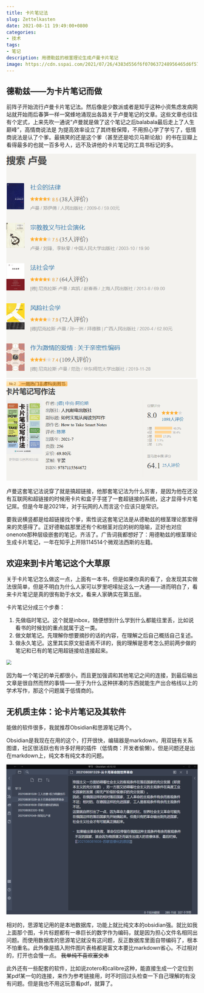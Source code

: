 ```yaml
---
title: 卡片笔记法
slug: Zettelkasten
date: 2021-08-11 19:49:00+0800
categories:
- 技术
tags:
- 笔记
description: 用德勒兹的根茎理论生成卢曼卡片笔记
image: https://cdn.sspai.com/2021/07/26/4383d556f6f070637248956465d6f570.jpg?imageMogr2/auto-orient/quality/95/thumbnail/!1420x708r/gravity/Center/crop/1420x708/interlace/1
---
```


## 德勒兹——为卡片笔记而做

前阵子开始流行卢曼卡片笔记法。然后像是少数派或者是知乎这种小资焦虑发病网站就开始雨后春笋一样一窝蜂地涌现出各路关于卢曼笔记的文章。这些文章也往往有个定式，上来先吹一通说“卢曼就是做了这个笔记之后balabala最后走上了人生巅峰”，高情商说法是 为提高效率设立了其终极保障，不用担心学了学亏了，低情商说法是认了个爹。最搞笑的还是这个爹（甚至还是哈贝马斯论敌）的书在豆瓣上看得最多的也就一百多号人，远不及讲他的卡片笔记的工具书标记的多。

<img src="https://raw.githubusercontent.com/yuukoamamiya/pic/master/20210811201545.png" style="zoom:80%;" />

<img src="https://raw.githubusercontent.com/yuukoamamiya/pic/master/20210811201445.png" style="zoom:80%;" />

卢曼这套笔记法说穿了就是搞超链接，他那套笔记法为什么厉害，是因为他在还没有互联网和超链接的时候用卡片和盒子手搓了一套超链接的系统，这才显得卡片笔记屌。但是今年是2021年，对于玩网的人而言这个应该只是常识。

要我说横竖都是给超链接找个爹，索性说这套笔记法是从德勒兹的根茎理论那里得来的灵感得了。正好德勒兹那里还有个和根茎对应的树的隐喻，正好也对应onenote那种层级嵌套的笔记，齐活了。广告词我都想好了：用德勒兹的根茎理论生成卡片笔记，一年在知乎上开除114514个微观法西斯的左籍。

## 欢迎来到卡片笔记这个大草原

关于卡片笔记怎么做这一点，上面有一本书，但是如果你真的看了，会发现其实做法很简单，但是不明白为什么人家可以罗里吧嗦扯这么一大通——进而明白了，看来卡片笔记是真的很有助于水文，看来人家确实在第五层。

卡片笔记分成三个步奏：

1. 先做临时笔记。这个就是inbox，随便想到什么学到什么都能往里丢，比如说看书的时候划的重点就属于这一类。
2. 做文献笔记。先理解你想要摘抄的话的内容，在理解之后自己概括自己复述。
3. 做永久笔记。这里其实原文挺语焉不详的，我的理解是思考怎么把前两步做的笔记和已有的笔记用超链接给连接起来。

<img src="https://cdn.sspai.com/2021/07/23/d85b7cb13093b03c4794187212c93ad6.png?imageView2/2/w/1120/q/90/interlace/1/ignore-error/1" style="zoom:80%;" />

因为每一个笔记的单元都很小，而且更加强调和其他笔记之间的连接，到最后输出文章是很自然而然的事情——至于为什么这种拼凑的东西就能生产出合格线以上的学术写作，那这个问题属于低情商的。

## 无机质主体：论卡片笔记及其软件

能做的软件很多，我就推荐Obsidian和思源笔记两个。

Obsidian是我现在在用的这个，打开很快，编辑器是markdown，用双链有关系图谱，社区很活跃也有许多好用的插件（低情商：开发者偷懒）。但是问题还是出在markdown上，纯文本有纯文本的问题。

<img src="https://raw.githubusercontent.com/yuukoamamiya/pic/master/20210811205433.png" style="zoom: 67%;" />

相对的，思源笔记用的是本地数据库，功能上就比纯文本的obsidian强。就比如我上面那个图，卡片标题都有一串巨长的数字作为编码，就是因为担心文件名相同出问题。而使用数据库的思源笔记就没有这问题，反正数据库里面自带编码了，根本不怕重名。此外像是插入附件图片表格都是富文本要比markdown省心。不过相对的，打开也会慢一点。 ~~我单纯不喜欢富文本~~

此外还有一些配套的软件，比如说zotero和calibre这种，能直接生成一个定位到某pdf某一句的连接，来作为参考链接用，时不时回过头检查一下自己理解的有没有问题。但是我也不用这玩意看pdf，就算了。